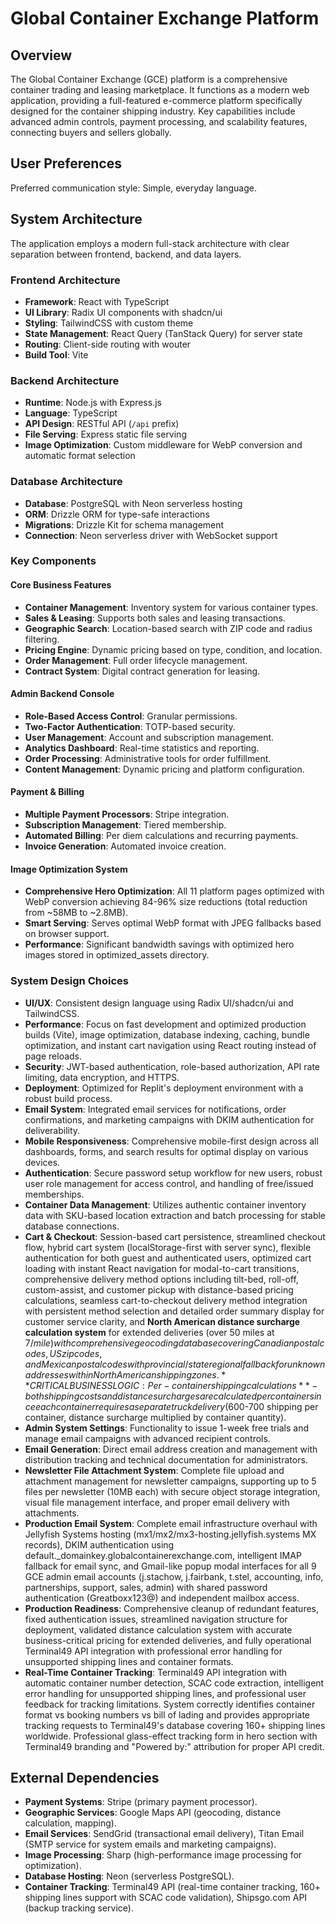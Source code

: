 # Global Container Exchange Platform

## Overview

The Global Container Exchange (GCE) platform is a comprehensive container trading and leasing marketplace. It functions as a modern web application, providing a full-featured e-commerce platform specifically designed for the container shipping industry. Key capabilities include advanced admin controls, payment processing, and scalability features, connecting buyers and sellers globally.

## User Preferences

Preferred communication style: Simple, everyday language.

## System Architecture

The application employs a modern full-stack architecture with clear separation between frontend, backend, and data layers.

### Frontend Architecture
- **Framework**: React with TypeScript
- **UI Library**: Radix UI components with shadcn/ui
- **Styling**: TailwindCSS with custom theme
- **State Management**: React Query (TanStack Query) for server state
- **Routing**: Client-side routing with wouter
- **Build Tool**: Vite

### Backend Architecture
- **Runtime**: Node.js with Express.js
- **Language**: TypeScript
- **API Design**: RESTful API (`/api` prefix)
- **File Serving**: Express static file serving
- **Image Optimization**: Custom middleware for WebP conversion and automatic format selection

### Database Architecture
- **Database**: PostgreSQL with Neon serverless hosting
- **ORM**: Drizzle ORM for type-safe interactions
- **Migrations**: Drizzle Kit for schema management
- **Connection**: Neon serverless driver with WebSocket support

### Key Components

#### Core Business Features
- **Container Management**: Inventory system for various container types.
- **Sales & Leasing**: Supports both sales and leasing transactions.
- **Geographic Search**: Location-based search with ZIP code and radius filtering.
- **Pricing Engine**: Dynamic pricing based on type, condition, and location.
- **Order Management**: Full order lifecycle management.
- **Contract System**: Digital contract generation for leasing.

#### Admin Backend Console
- **Role-Based Access Control**: Granular permissions.
- **Two-Factor Authentication**: TOTP-based security.
- **User Management**: Account and subscription management.
- **Analytics Dashboard**: Real-time statistics and reporting.
- **Order Processing**: Administrative tools for order fulfillment.
- **Content Management**: Dynamic pricing and platform configuration.

#### Payment & Billing
- **Multiple Payment Processors**: Stripe integration.
- **Subscription Management**: Tiered membership.
- **Automated Billing**: Per diem calculations and recurring payments.
- **Invoice Generation**: Automated invoice creation.

#### Image Optimization System
- **Comprehensive Hero Optimization**: All 11 platform pages optimized with WebP conversion achieving 84-96% size reductions (total reduction from ~58MB to ~2.8MB).
- **Smart Serving**: Serves optimal WebP format with JPEG fallbacks based on browser support.
- **Performance**: Significant bandwidth savings with optimized hero images stored in optimized_assets directory.

### System Design Choices
- **UI/UX**: Consistent design language using Radix UI/shadcn/ui and TailwindCSS.
- **Performance**: Focus on fast development and optimized production builds (Vite), image optimization, database indexing, caching, bundle optimization, and instant cart navigation using React routing instead of page reloads.
- **Security**: JWT-based authentication, role-based authorization, API rate limiting, data encryption, and HTTPS.
- **Deployment**: Optimized for Replit's deployment environment with a robust build process.
- **Email System**: Integrated email services for notifications, order confirmations, and marketing campaigns with DKIM authentication for deliverability.
- **Mobile Responsiveness**: Comprehensive mobile-first design across all dashboards, forms, and search results for optimal display on various devices.
- **Authentication**: Secure password setup workflow for new users, robust user role management for access control, and handling of free/issued memberships.
- **Container Data Management**: Utilizes authentic container inventory data with SKU-based location extraction and batch processing for stable database connections.
- **Cart & Checkout**: Session-based cart persistence, streamlined checkout flow, hybrid cart system (localStorage-first with server sync), flexible authentication for both guest and authenticated users, optimized cart loading with instant React navigation for modal-to-cart transitions, comprehensive delivery method options including tilt-bed, roll-off, custom-assist, and customer pickup with distance-based pricing calculations, seamless cart-to-checkout delivery method integration with persistent method selection and detailed order summary display for customer service clarity, and **North American distance surcharge calculation system** for extended deliveries (over 50 miles at $7/mile) with comprehensive geocoding database covering Canadian postal codes, US zip codes, and Mexican postal codes with provincial/state regional fallback for unknown addresses within North American shipping zones. **CRITICAL BUSINESS LOGIC: Per-container shipping calculations** - both shipping costs and distance surcharges are calculated per container since each container requires a separate truck delivery ($600-700 shipping per container, distance surcharge multiplied by container quantity).
- **Admin System Settings**: Functionality to issue 1-week free trials and manage email campaigns with advanced recipient controls.
- **Email Generation**: Direct email address creation and management with distribution tracking and technical documentation for administrators.
- **Newsletter File Attachment System**: Complete file upload and attachment management for newsletter campaigns, supporting up to 5 files per newsletter (10MB each) with secure object storage integration, visual file management interface, and proper email delivery with attachments.
- **Production Email System**: Complete email infrastructure overhaul with Jellyfish Systems hosting (mx1/mx2/mx3-hosting.jellyfish.systems MX records), DKIM authentication using default._domainkey.globalcontainerexchange.com, intelligent IMAP fallback for email sync, and Gmail-like popup modal interfaces for all 9 GCE admin email accounts (j.stachow, j.fairbank, t.stel, accounting, info, partnerships, support, sales, admin) with shared password authentication (Greatboxx123@) and independent mailbox access.
- **Production Readiness**: Comprehensive cleanup of redundant features, fixed authentication issues, streamlined navigation structure for deployment, validated distance calculation system with accurate business-critical pricing for extended deliveries, and fully operational Terminal49 API integration with professional error handling for unsupported shipping lines and container formats.
- **Real-Time Container Tracking**: Terminal49 API integration with automatic container number detection, SCAC code extraction, intelligent error handling for unsupported shipping lines, and professional user feedback for tracking limitations. System correctly identifies container format vs booking numbers vs bill of lading and provides appropriate tracking requests to Terminal49's database covering 160+ shipping lines worldwide. Professional glass-effect tracking form in hero section with Terminal49 branding and "Powered by:" attribution for proper API credit.

## External Dependencies

- **Payment Systems**: Stripe (primary payment processor).
- **Geographic Services**: Google Maps API (geocoding, distance calculation, mapping).
- **Email Services**: SendGrid (transactional email delivery), Titan Email (SMTP service for system emails and marketing campaigns).
- **Image Processing**: Sharp (high-performance image processing for optimization).
- **Database Hosting**: Neon (serverless PostgreSQL).
- **Container Tracking**: Terminal49 API (real-time container tracking, 160+ shipping lines support with SCAC code validation), Shipsgo.com API (backup tracking service).
